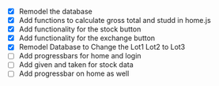 - [x] Remodel the database
- [x] Add functions to calculate gross total and studd in home.js
- [x] Add functionality for the stock button
- [x] Add functionality for the exchange button
- [x] Remodel Database to Change the Lot1 Lot2 to Lot3
- [ ] Add progressbars for home and login
- [ ] Add given and taken for stock data
- [ ] Add progressbar on home as well
